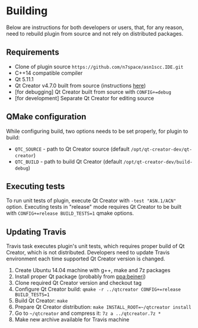 # Building

Below are instructions for both developers or users, that, for any reason, need to rebuild plugin from source and not rely on distributed packages.

## Requirements
 * Clone of plugin source `https://github.com/n7space/asn1scc.IDE.git`
 * C++14 compatible compiler
 * Qt 5.11.1
 * Qt Creator v4.7.0 built from source (instructions [here](https://doc-snapshots.qt.io/qtcreator-extending/getting-and-building.html))
 * [for debugging] Qt Creator built from source with `CONFIG+=debug`
 * [for development] Separate Qt Creator for editing source

## QMake configuration
While configuring build, two options needs to be set properly, for plugin to build:
 * `QTC_SOURCE` - path to Qt Creator source (default `/opt/qt-creator-dev/qt-creator`)
 * `QTC_BUILD` - path to build Qt Creator (default `/opt/qt-creator-dev/build-debug`)

## Executing tests
To run unit tests of plugin, execute Qt Creator with `-test "ASN.1/ACN"` option.
Executing tests in "release" mode requires Qt Creator to be built with `CONFIG+=release BUILD_TESTS=1` qmake options.

## Updating Travis
Travis task executes plugin's unit tests, which requires proper build of Qt Creator, which is not distributed.
Developers need to update Travis environment each time supported Qt Creator version is changed.
 1. Create Ubuntu 14.04 machine with g++, make and 7z packages
 2. Install proper Qt package (probably from [ppa:beineri](https://launchpad.net/~beineri))
 3. Clone required Qt Creator version and checkout tag
 4. Configure Qt Creator build: `qmake -r ../qtcreator CONFIG+=release BUILD_TESTS=1`
 5. Build Qt Creator: `make`
 6. Prepare Qt Creator distribution: `make INSTALL_ROOT=~/qtcreator install`
 7. Go to `~/qtcreator` and compress it: `7z a ../qtcreator.7z *`
 8. Make new archive available for Travis machine